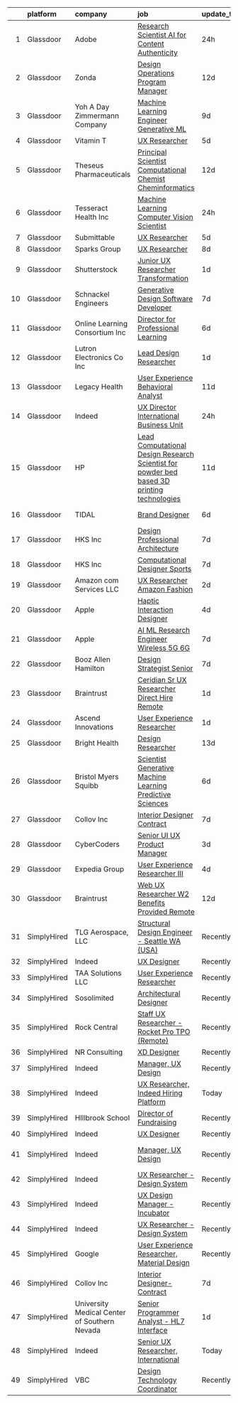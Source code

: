 

|    | platform    | company                                      | job                                                                                                                                                                                                                                                                                                                                                                                                                                                                                                                                                                                                                                                                                                                                                                                                                                                                                                                                                                                                                                                                                                                                                                                                                                                                                                                                                                                 | update_time   | location                  |
|---:|:------------|:---------------------------------------------|:------------------------------------------------------------------------------------------------------------------------------------------------------------------------------------------------------------------------------------------------------------------------------------------------------------------------------------------------------------------------------------------------------------------------------------------------------------------------------------------------------------------------------------------------------------------------------------------------------------------------------------------------------------------------------------------------------------------------------------------------------------------------------------------------------------------------------------------------------------------------------------------------------------------------------------------------------------------------------------------------------------------------------------------------------------------------------------------------------------------------------------------------------------------------------------------------------------------------------------------------------------------------------------------------------------------------------------------------------------------------------------|:--------------|:--------------------------|
|  1 | Glassdoor   | Adobe                                        | [Research Scientist   AI for Content Authenticity](https://www.glassdoor.com/partner/jobListing.htm?pos=112&ao=1136043&s=58&guid=00000181fb81d65e9fa901b4cdc607e8&src=GD_JOB_AD&t=SR&vt=w&cs=1_99e4598f&cb=1657781999573&jobListingId=1008002524649&jrtk=3-0-1g7to3llikf31801-1g7to3lm3i15m800-59abcfd367f0c6f2-)                                                                                                                                                                                                                                                                                                                                                                                                                                                                                                                                                                                                                                                                                                                                                                                                                                                                                                                                                                                                                                                                   | 24h           | San Jose, CA              |
|  2 | Glassdoor   | Zonda                                        | [Design Operations Program Manager](https://www.glassdoor.com/partner/jobListing.htm?pos=125&ao=1136043&s=58&guid=00000181fb81d65e9fa901b4cdc607e8&src=GD_JOB_AD&t=SR&vt=w&cs=1_a9ebd5ed&cb=1657781999576&jobListingId=1007976317022&jrtk=3-0-1g7to3llikf31801-1g7to3lm3i15m800-cc6e416245957c2f-)                                                                                                                                                                                                                                                                                                                                                                                                                                                                                                                                                                                                                                                                                                                                                                                                                                                                                                                                                                                                                                                                                  | 12d           | Remote                    |
|  3 | Glassdoor   | Yoh  A Day   Zimmermann Company              | [Machine Learning Engineer    Generative ML ](https://www.glassdoor.com/partner/jobListing.htm?pos=103&ao=1110586&s=58&guid=00000181fb81d65e9fa901b4cdc607e8&src=GD_JOB_AD&t=SR&vt=w&ea=1&cs=1_71d8e8c8&cb=1657781999572&jobListingId=1007982759644&cpc=7095061949A44974&jrtk=3-0-1g7to3llikf31801-1g7to3lm3i15m800-3ef156ec08f33186--6NYlbfkN0Ae6Qmv8rNb3d5rEsMPL_plhvilYeiJERi7JqghURwQ9bq2mHgMGRGPHap0kt02TPhHoArRrIPDXB0Fm3NSxLJwWlAXpSoHydXD7YYEjQfYp-wt_j4lfGDfKIbzND_9EtD4wiBxpi_5Fu1gPRC5CvPWqwejtozptTMLVK4J_uv5kUAtnlLbzUmW19xWjoE5UXrwOMZBwqejPWVb-ehbw6sb1VqKkwH6wtAuKM1B3YTvW4rKLgjsJ3712o30cg3el95GoLpRA3DMjxH7Uwztz7Nk1II7Pn5EI3QvDSBX1PC6Q1_Vo0jeGLZ69E4kCK84hAXf3Hy5mrPKWFBzMhtnnoFz2Kesj5hx5hi6FUOOVbLKDR0Gwq_mAlxERPro3hnXV-yfzEGpjjTdsXIJR4Paq5UqE6CUkTfM-hXON7E-QtOIgIR4i7s6W7VkrT-iGb52PqDgCa_o4aTzvQIucOYFaDX6dLUj_YSJNRDzJd9IdlSWaZzkLIyctFhQ)                                                                                                                                                                                                                                                                                                                                                                                                                                                                                                              | 9d            | Mountain View, CA         |
|  4 | Glassdoor   | Vitamin T                                    | [UX Researcher](https://www.glassdoor.com/partner/jobListing.htm?pos=109&ao=1110586&s=58&guid=00000181fb81d65e9fa901b4cdc607e8&src=GD_JOB_AD&t=SR&vt=w&cs=1_07141b4e&cb=1657781999573&jobListingId=1007993535387&cpc=F4EED0218A761C36&jrtk=3-0-1g7to3llikf31801-1g7to3lm3i15m800-75eb2e41dd0179eb--6NYlbfkN0DMrcEu7yrtATojKJA7cEzGQ3FdRGWLh0CZQInL4ECGI6k5tN82kdM0OKoro5eXmjrSd77bGdG0XELo3k5zguCVdah9zJ6zAF_RIu_xJ84zIrJpj20InH_HkRmxilEXVaHyllPhFutrNoqZZIQVpzJWQirqlCtwCPvF5Yn6o8UIDp23N94dZPsJ3fi4UY80X1n9VinWEIx2KpjwSsDaBpFucyzmMtVo1MgS0CfABZgMNN5LPrKMGCRO9ET0wNFOpfY0LpNZodeDyEfT1xEasNp7RkAxkoLxi5jh6ZYdoEYQnAUFacHIoelZNkrIZigLWKLy7ZWf-bWNpirQlCEFOCefrBJXhkyIQ7utIeHpkc04ZuWn9LPgO2h_lW-wOTuGNzQmxxhxDdzUAiqukKzzQTgJIxjo5sG8Mj42I36n7NvVHgHwbFq8mABYqUOsJLPXgeAwJAOL_bQvl2I0YApe8zBwyw5yLYXPE2A%3D)                                                                                                                                                                                                                                                                                                                                                                                                                                                                                                                                                                   | 5d            | Remote                    |
|  5 | Glassdoor   | Theseus Pharmaceuticals                      | [Principal Scientist  Computational Chemist   Cheminformatics](https://www.glassdoor.com/partner/jobListing.htm?pos=102&ao=1110586&s=58&guid=00000181fb81d65e9fa901b4cdc607e8&src=GD_JOB_AD&t=SR&vt=w&cs=1_2ce2acc2&cb=1657781999572&jobListingId=1007977677252&cpc=AED165184C5D3F86&jrtk=3-0-1g7to3llikf31801-1g7to3lm3i15m800-00e2f5a17e61a190--6NYlbfkN0CCbOqLFAkE17MDkfB5QkeK_R8bo7qf9dndHNr_grrY-KMTiTk0LkNwv7KGlrPi78cJH3IJU6Ws0_StMY5IaqzGY49U2whK4-sFllwNf4vVoFVdbU91V1Wu3ZgrdPpbuf0RNa0bdSgyu1MBywYRyEvlDB_U_ZotuA-10JrNIvyEYHGCeRXC-sVe_NI5KsULJ4l0HjubRK-vk_6LrU_Sa2-GtTZVf4U41_hSHK85ojgFGv9JRR0at0gXcmr4QO2-GnRHi4CfN-2Y59I6AH_0mQtyZ69hJ30NwYdfQ9WIW5DicDbp04GZP90nuFu-OCLbqblpsZZ0TxQXK_tQkoZsHDLqceN4s8dhgmLYrYe8weTcUY0iQjEoA2MecZn1Pws3QGB2adc1frAgi0z8y5UjErSyf32J1nn3Kb8mXa3djvsbv2_0bMwsWKofWRGhadiYFt4%3D)                                                                                                                                                                                                                                                                                                                                                                                                                                                                                                                                                    | 12d           | Cambridge, MA             |
|  6 | Glassdoor   | Tesseract Health  Inc                        | [Machine Learning Computer Vision Scientist](https://www.glassdoor.com/partner/jobListing.htm?pos=123&ao=1136043&s=58&guid=00000181fb81d65e9fa901b4cdc607e8&src=GD_JOB_AD&t=SR&vt=w&ea=1&cs=1_a5ed303d&cb=1657781999576&jobListingId=1008002710891&jrtk=3-0-1g7to3llikf31801-1g7to3lm3i15m800-fd7670455c9a02f9-)                                                                                                                                                                                                                                                                                                                                                                                                                                                                                                                                                                                                                                                                                                                                                                                                                                                                                                                                                                                                                                                                    | 24h           | Remote                    |
|  7 | Glassdoor   | Submittable                                  | [UX Researcher](https://www.glassdoor.com/partner/jobListing.htm?pos=124&ao=1136043&s=58&guid=00000181fb81d65e9fa901b4cdc607e8&src=GD_JOB_AD&t=SR&vt=w&ea=1&cs=1_b83b9efa&cb=1657781999576&jobListingId=1007993442615&jrtk=3-0-1g7to3llikf31801-1g7to3lm3i15m800-8cd501cda198a0c3-)                                                                                                                                                                                                                                                                                                                                                                                                                                                                                                                                                                                                                                                                                                                                                                                                                                                                                                                                                                                                                                                                                                 | 5d            | Seattle, WA               |
|  8 | Glassdoor   | Sparks Group                                 | [UX Researcher](https://www.glassdoor.com/partner/jobListing.htm?pos=108&ao=1110586&s=58&guid=00000181fb81d65e9fa901b4cdc607e8&src=GD_JOB_AD&t=SR&vt=w&cs=1_3f55e471&cb=1657781999573&jobListingId=1007984907914&cpc=AC285F3A3ECA6BB0&jrtk=3-0-1g7to3llikf31801-1g7to3lm3i15m800-5fcf4f3adbd2dde6--6NYlbfkN0CVbIAoVGlVV0muHIzlWY31dYj5hrVkKa7qBWZ-hZn3g-zWnitpxah_RyLopvrEJPKEAMPXU9HMaaznMboaU57EgIZ4PnTg86qkz2sb_qr61-hxgd5GHUyOVQyhDsvJUk2mz3-q3Uja_iyoQQtY7kKlUFeDf_Szm3rMJaHxxOWdU0OpNKQWcK1B472PoUduA9_r0P2PjrRgBSK9tkqJW3o_Gyx-6uMIjdvWzHVHEgtoXBagZr0jx840fGEDZLhqkkNFye1dZB9YbVLMlaD0JlCZd4WbAVewCNL7QRKjGRnhAlFOo4r7nUidSY01L4HymfHtGYpAIit9JTuwgEy67jOdQ3frqUaHR6TN4KbYZiDyS7KwjUjs_2JaEJAyiTiE7weSnh9DsExln7_lwV3CVK0vLl4lz8-M_w3MYPH7FkwAMguMNtrqRr7HUoEgFvtu5mwC6BvyoDE164wdHANHpTuzDgzxAZtvzysJMiYYfQoMjsNNiZugJacBvXJD9T5Efew%3D)                                                                                                                                                                                                                                                                                                                                                                                                                                                                                                                                   | 8d            | Rockville, MD             |
|  9 | Glassdoor   | Shutterstock                                 | [Junior UX Researcher   Transformation](https://www.glassdoor.com/partner/jobListing.htm?pos=130&ao=1136043&s=58&guid=00000181fb81d65e9fa901b4cdc607e8&src=GD_JOB_AD&t=SR&vt=w&cs=1_e1e24308&cb=1657781999577&jobListingId=1008000319861&jrtk=3-0-1g7to3llikf31801-1g7to3lm3i15m800-b183a35e93840094-)                                                                                                                                                                                                                                                                                                                                                                                                                                                                                                                                                                                                                                                                                                                                                                                                                                                                                                                                                                                                                                                                              | 1d            | New York, NY              |
| 10 | Glassdoor   | Schnackel Engineers                          | [Generative Design Software Developer](https://www.glassdoor.com/partner/jobListing.htm?pos=101&ao=1110586&s=58&guid=00000181fb81d65e9fa901b4cdc607e8&src=GD_JOB_AD&t=SR&vt=w&ea=1&cs=1_9d75a081&cb=1657781999572&jobListingId=1007987458836&cpc=D910AC0D9B8C6152&jrtk=3-0-1g7to3llikf31801-1g7to3lm3i15m800-7e547bc3bbec425b--6NYlbfkN0BrTPNwjDoELvBVia9gkET74rNEsU_fi4RRK14NiMbuskwBmYiUl43ITcLe-zL9azDC2bpr2SCa5atbsWtVarJGFgRc_UdXsaXv9eSq5MhWIbYHXS2iNjxtl57jP_-YbQkWhoL7t-RZsYxZUoCrAWVDMEXxgRFdx9CQTy9-cnfIsIM4DpLEIpgy2J1BXSAbDobau2ljEN9nz_w08Qz2fGOdmNyITvwVJ4kmtCX-aDO0kMq29gP5n2UPAqMAv8YQI5f9LDs6wRyAdSbuKjgOa9dJI_VI8ov2CQjADNVi5umIA0qyTVouQDDY3WaXqxLDQXqs72aabO0jJDGlCSCnauuwjOEU2wZAd4CYdnjvOVUREDVkH2wa7Kp9K9RZVmvf6Y00vwd0bG904RbCy5DGmz6IDh4VKPqljWQThShNGiYFLez4zgG8pZZZOTFZMPOgIqNDbnlmGE7irKkP6qLHVXrm_nmxQjkeHrLGavfVbctcimeYn4TEHuqt4APvTnq7nv2brXRdEbbA-oI7WymLJ1NJPVx28lxxTpE%3D)                                                                                                                                                                                                                                                                                                                                                                                                                                                                       | 7d            | Omaha, NE                 |
| 11 | Glassdoor   | Online Learning Consortium Inc               | [Director for Professional Learning](https://www.glassdoor.com/partner/jobListing.htm?pos=121&ao=1136043&s=58&guid=00000181fb81d65e9fa901b4cdc607e8&src=GD_JOB_AD&t=SR&vt=w&ea=1&cs=1_ef85284c&cb=1657781999574&jobListingId=1007991135591&jrtk=3-0-1g7to3llikf31801-1g7to3lm3i15m800-71cbe51e9961e1b8-)                                                                                                                                                                                                                                                                                                                                                                                                                                                                                                                                                                                                                                                                                                                                                                                                                                                                                                                                                                                                                                                                            | 6d            | Boston, MA                |
| 12 | Glassdoor   | Lutron Electronics Co   Inc                  | [Lead Design Researcher](https://www.glassdoor.com/partner/jobListing.htm?pos=122&ao=1136043&s=58&guid=00000181fb81d65e9fa901b4cdc607e8&src=GD_JOB_AD&t=SR&vt=w&cs=1_ed593aaa&cb=1657781999574&jobListingId=1008001224425&jrtk=3-0-1g7to3llikf31801-1g7to3lm3i15m800-d0b37c966faca9ce-)                                                                                                                                                                                                                                                                                                                                                                                                                                                                                                                                                                                                                                                                                                                                                                                                                                                                                                                                                                                                                                                                                             | 1d            | Coopersburg, PA           |
| 13 | Glassdoor   | Legacy Health                                | [User Experience   Behavioral Analyst](https://www.glassdoor.com/partner/jobListing.htm?pos=105&ao=1110586&s=58&guid=00000181fb81d65e9fa901b4cdc607e8&src=GD_JOB_AD&t=SR&vt=w&cs=1_4a3c6edc&cb=1657781999572&jobListingId=1007979043987&cpc=149B3D5996025BBA&jrtk=3-0-1g7to3llikf31801-1g7to3lm3i15m800-bab3d4b5c81a32b4--6NYlbfkN0Bfg-5J5NV-rSyKxcaQ6j1rgvibTSo9M3kOoV53e8B5nI8ETj1iUnW-bUHshzHM1NaZeV_LaQb4hAkGjeRWTg5_wcy5Ne1yUtf34HBP6G2lnJW-zg6MU_FVIkBLzolbK4_nD_NHTKT9-cFq-w6TFi_OvhqCRykeJGy2jiBd8EhKyMhaRq8edmQYs4ku5heriXGhVB8noqVD1uC3x9U8tdANOdrUlmYfK3Eq80UcFCgf_YMR2fb7Sm8MRcdfVo2jqpYuyj-DkpVeZ9XbMXETudK7YFpBMxv3Z4XMpZqFqRUdHnhcFciuVixYKGiyks-Qbmlemb30M1fQnrFPW2zUdRCjgYXJGEwxFwYVYG3qIoaDc340p-R1GFYY5NMu5qBsrDS4J1qBKLesNgRye0p7ZfmuJCgCALAVV0sfvHVTAzTmChipBovInJkSS2OWvmho1AYKf7yfyAvjn-pt0fmLTOujfVg57OddRas%3D)                                                                                                                                                                                                                                                                                                                                                                                                                                                                                                                                            | 11d           | Portland, OR              |
| 14 | Glassdoor   | Indeed                                       | [UX Director   International Business Unit](https://www.glassdoor.com/partner/jobListing.htm?pos=104&ao=1110586&s=58&guid=00000181fb81d65e9fa901b4cdc607e8&src=GD_JOB_AD&t=SR&vt=w&cs=1_07a37922&cb=1657781999572&jobListingId=1008003455817&cpc=47CFDC01B3F81FAC&jrtk=3-0-1g7to3llikf31801-1g7to3lm3i15m800-12a35c0bb8946138--6NYlbfkN0CiRNM7CVr8YueLFKlzwbFWI0o7IjV438l4sVrvKZ0flpURU_mqoI8EbsK64YRr3OD3s8ady16Q0t5TGpGFgmxdd4sLEnJbqyNPNkqBOSHMPG-1qHTqis5K1FTqG4bbwM48xEfKId-Cys7pJVIAZg7QDPZocxKrheqaos9dGlXWDZm7QaJDuIhkR1Dcgx2eb0BFkZfvdElozUGCXN9Yz2y-h9-UPc7-H4zC6AGzH-yajTAdYFDSBg8sQxc4bQMKOxd0RyGwCrryNZdk3NfjnmSNEDGDqhN4fM5yKWxbaHfbuSICxA69tQDI9GsYTVaQf4Z-f755KHXvpyAkGYdepXYo16xY-tmguEX0PmGJMuGcpTNurizNHYwXn6A6HwCCy9Skewxv1jUWDm1GPqWJBbXV6FlUjud1CwCg4nEUL43gCA5vM7LXZmFwU9IuUFcQGJxTQrl39AgXpsxuPFNjhCSKbUNeRd6jI-MsRwpj0QS87NQxR9_thBSzrbg_zQLFzfdsKvAuU-8sPw%3D%3D)                                                                                                                                                                                                                                                                                                                                                                                                                                                                                         | 24h           | New York, NY              |
| 15 | Glassdoor   | HP                                           | [Lead Computational Design Research Scientist for powder bed based 3D printing technologies](https://www.glassdoor.com/partner/jobListing.htm?pos=126&ao=1136043&s=58&guid=00000181fb81d65e9fa901b4cdc607e8&src=GD_JOB_AD&t=SR&vt=w&cs=1_8e84ea8e&cb=1657781999576&jobListingId=1007978743204&jrtk=3-0-1g7to3llikf31801-1g7to3lm3i15m800-a8b2e6b1c22bb5da-)                                                                                                                                                                                                                                                                                                                                                                                                                                                                                                                                                                                                                                                                                                                                                                                                                                                                                                                                                                                                                         | 11d           | Palo Alto, CA             |
| 16 | Glassdoor   | TIDAL                                        | [Brand Designer](https://www.glassdoor.com/partner/jobListing.htm?pos=118&ao=1136043&s=58&guid=00000181fb81d65e9fa901b4cdc607e8&src=GD_JOB_AD&t=SR&vt=w&cs=1_fe32e23a&cb=1657781999574&jobListingId=1007991684188&jrtk=3-0-1g7to3llikf31801-1g7to3lm3i15m800-34481a920c14f864-)                                                                                                                                                                                                                                                                                                                                                                                                                                                                                                                                                                                                                                                                                                                                                                                                                                                                                                                                                                                                                                                                                                     | 6d            | New York, NY              |
| 17 | Glassdoor   | HKS  Inc                                     | [Design Professional   Architecture](https://www.glassdoor.com/partner/jobListing.htm?pos=113&ao=1136043&s=58&guid=00000181fb81d65e9fa901b4cdc607e8&src=GD_JOB_AD&t=SR&vt=w&cs=1_68cb7070&cb=1657781999573&jobListingId=1007987975531&jrtk=3-0-1g7to3llikf31801-1g7to3lm3i15m800-aa9517ef76fdb3a1-)                                                                                                                                                                                                                                                                                                                                                                                                                                                                                                                                                                                                                                                                                                                                                                                                                                                                                                                                                                                                                                                                                 | 7d            | Los Angeles, CA           |
| 18 | Glassdoor   | HKS  Inc                                     | [Computational Designer   Sports](https://www.glassdoor.com/partner/jobListing.htm?pos=120&ao=1136043&s=58&guid=00000181fb81d65e9fa901b4cdc607e8&src=GD_JOB_AD&t=SR&vt=w&cs=1_a820fe1d&cb=1657781999574&jobListingId=1007987975635&jrtk=3-0-1g7to3llikf31801-1g7to3lm3i15m800-d98b7e78996b43d8-)                                                                                                                                                                                                                                                                                                                                                                                                                                                                                                                                                                                                                                                                                                                                                                                                                                                                                                                                                                                                                                                                                    | 7d            | Los Angeles, CA           |
| 19 | Glassdoor   | Amazon com Services LLC                      | [UX Researcher  Amazon Fashion](https://www.glassdoor.com/partner/jobListing.htm?pos=117&ao=1136043&s=58&guid=00000181fb81d65e9fa901b4cdc607e8&src=GD_JOB_AD&t=SR&vt=w&cs=1_caed7e91&cb=1657781999574&jobListingId=1007998212290&jrtk=3-0-1g7to3llikf31801-1g7to3lm3i15m800-55719db91ea1cfd5-)                                                                                                                                                                                                                                                                                                                                                                                                                                                                                                                                                                                                                                                                                                                                                                                                                                                                                                                                                                                                                                                                                      | 2d            | Seattle, WA               |
| 20 | Glassdoor   | Apple                                        | [Haptic Interaction Designer](https://www.glassdoor.com/partner/jobListing.htm?pos=115&ao=1136043&s=58&guid=00000181fb81d65e9fa901b4cdc607e8&src=GD_JOB_AD&t=SR&vt=w&cs=1_581966b4&cb=1657781999573&jobListingId=1007994237603&jrtk=3-0-1g7to3llikf31801-1g7to3lm3i15m800-5900c6dd87662369-)                                                                                                                                                                                                                                                                                                                                                                                                                                                                                                                                                                                                                                                                                                                                                                                                                                                                                                                                                                                                                                                                                        | 4d            | Cupertino, CA             |
| 21 | Glassdoor   | Apple                                        | [AI ML Research Engineer   Wireless 5G 6G](https://www.glassdoor.com/partner/jobListing.htm?pos=107&ao=1110586&s=58&guid=00000181fb81d65e9fa901b4cdc607e8&src=GD_JOB_AD&t=SR&vt=w&cs=1_d81b72c4&cb=1657781999572&jobListingId=1007988604965&cpc=9DC6E4D8324653EE&jrtk=3-0-1g7to3llikf31801-1g7to3lm3i15m800-783fb6ade06d776f--6NYlbfkN0BvKrLyj5gPmtZO9T8euul8TCxuuKNOtzRJOomxnwSEodTz2Bc-sPZl8WPllYOnI2gt4bcpvk4rjjpceTIx1ze-fyFjpQ8LaoGWozxobRTjMiyMx36dAmBDdK6tEgLCHcpvdRwtryjbi1cjv8e1pnr3ueyM9uYJj1ww3ngqaZBFwBH4KpWGp92JNwtYWC5oxOXh5OXMOs62Mgpe5KPvtXr0U0l-o47upvYyzxWBb96DoUdbjyjAe51ksOMHypwBwHss4iBXm6Ch98YgkFuLp1G7PQ6-xaoOt4JwiJu0gNuyTF6pL2tTUG8I6xZT_jZ6sDH4X_UxsUHluz2jOyD3_86YFvpfMSmi42T9QU5gnMB6ymzip5r2SE1_GGr3-6lUQkyXdJvfyHtwZ4gVCI9i6dRN9YnOjhqxho4F9Yp74YAbjb1rHP07FJwgxbZxpuQy4yKggmehO0CuGxrzQwRumxsWAh9dnMNy7fqYfDpeZcTu-jMO-e7WSBaFjVzvOZcIGIVyZ9zKHS_zghztDUymHBFscK6LgH9pvA8pGoJyJpdGNsSeEK7KVOXEmawFBhqDKo7dLfY9H1bidg0OXZsJUwg7_VrZ9Udt7bhxPAEM0Py6UHSaajS2rH5feUVAYRJuFA4QjM6cgg6YBSQv0NVIA_qnS-Qx36Hdc2AboxnSHzwCC7Ri0x1hqMm0C0mYu8pY2tYbcenlzXPSkfQJ0cu0CzKKPLy03boklIzkPcpn0q2xMy0mfDOzdVWC_5wGniGdR-leHrc5PjxE4mQvhTdKKwjtnR3zGcbzSjPdO0voZs8Xn6ja0zAET6YU0xnGLn_lVXfOT79_ivL0tXCn1o1_sCeCvRVH9G2PBC9oH7InE1BssmJHnUnUtYCYSpD9ALU6d4c8BLhBhKf1EQnLRFCvE6T0iXG6Q3FQdVWMBMFtD5qOmddfEF_q0YgrbuK-1tjlWZ8TQAYv7Nsr3amBgvL9okMhNr1aX627ZyU%3D)        | 7d            | San Diego, CA             |
| 22 | Glassdoor   | Booz Allen Hamilton                          | [Design Strategist  Senior](https://www.glassdoor.com/partner/jobListing.htm?pos=116&ao=1136043&s=58&guid=00000181fb81d65e9fa901b4cdc607e8&src=GD_JOB_AD&t=SR&vt=w&cs=1_e4215420&cb=1657781999573&jobListingId=1007987833943&jrtk=3-0-1g7to3llikf31801-1g7to3lm3i15m800-44976cdd31c80954-)                                                                                                                                                                                                                                                                                                                                                                                                                                                                                                                                                                                                                                                                                                                                                                                                                                                                                                                                                                                                                                                                                          | 7d            | McLean, VA                |
| 23 | Glassdoor   | Braintrust                                   | [Ceridian   Sr UX Researcher   Direct Hire  Remote ](https://www.glassdoor.com/partner/jobListing.htm?pos=128&ao=1136043&s=58&guid=00000181fb81d65e9fa901b4cdc607e8&src=GD_JOB_AD&t=SR&vt=w&cs=1_bbb6e925&cb=1657781999577&jobListingId=1008000725172&jrtk=3-0-1g7to3llikf31801-1g7to3lm3i15m800-ce75e25b30663977-)                                                                                                                                                                                                                                                                                                                                                                                                                                                                                                                                                                                                                                                                                                                                                                                                                                                                                                                                                                                                                                                                 | 1d            | San Francisco, CA         |
| 24 | Glassdoor   | Ascend Innovations                           | [User Experience Researcher](https://www.glassdoor.com/partner/jobListing.htm?pos=119&ao=1136043&s=58&guid=00000181fb81d65e9fa901b4cdc607e8&src=GD_JOB_AD&t=SR&vt=w&ea=1&cs=1_f88fdd04&cb=1657781999574&jobListingId=1008001388749&jrtk=3-0-1g7to3llikf31801-1g7to3lm3i15m800-93b116033a1c05c7-)                                                                                                                                                                                                                                                                                                                                                                                                                                                                                                                                                                                                                                                                                                                                                                                                                                                                                                                                                                                                                                                                                    | 1d            | Remote                    |
| 25 | Glassdoor   | Bright Health                                | [Design Researcher](https://www.glassdoor.com/partner/jobListing.htm?pos=127&ao=1136043&s=58&guid=00000181fb81d65e9fa901b4cdc607e8&src=GD_JOB_AD&t=SR&vt=w&ea=1&cs=1_efe3a59f&cb=1657781999577&jobListingId=1007973280609&jrtk=3-0-1g7to3llikf31801-1g7to3lm3i15m800-ce710223f4be351c-)                                                                                                                                                                                                                                                                                                                                                                                                                                                                                                                                                                                                                                                                                                                                                                                                                                                                                                                                                                                                                                                                                             | 13d           | Austin, TX                |
| 26 | Glassdoor   | Bristol Myers Squibb                         | [Scientist  Generative Machine Learning  Predictive Sciences](https://www.glassdoor.com/partner/jobListing.htm?pos=106&ao=1110586&s=58&guid=00000181fb81d65e9fa901b4cdc607e8&src=GD_JOB_AD&t=SR&vt=w&cs=1_4e3fe733&cb=1657781999572&jobListingId=1007989881754&cpc=A65DF3A704A48F9B&jrtk=3-0-1g7to3llikf31801-1g7to3lm3i15m800-5be7526df25b85ed--6NYlbfkN0C8DhssTksZ4tAWhh8LVIFF2qionQVVpONm6qYGpiaOiSpwvtn5hOcEfz0jHcZaPShA9l_8V-c4J407S9czOb3PUPu1cp9ZCzZkSuL0XPeDQwrsQ1fB7jpPbbPiyE3bB7sA0v45ymq_qEBByd6r2T8pgHx5lZMVyxrFUNtvAuaanZf9ch08WTucwEcZjGWVYsHZXFTEShmXvNcIYrMf6PwP4cBT8NvpIVgs3-81Ar6xCMpdLkXEfd0BRM2U1aCOfWi2vocuw3MIX5YfDMQaFrezBoz3A6BDWsbDjkEAnLtRuBFScdTafdZbs0jChrCgh0zZVd2xAbPmRUd39fiQFmF1o7qNby4PbirYfxM5cZCVROnJfISTP9UBWXmR0fozd3TIcf8R0rQDe-8B7Pkll_zmtjZP4aQlMUkbkZh4h4leZs7QKfQCn6oo8F9Y0y4CWcDaa6LveLa3kHI1HsOhWz3VUyRpSx65AmF3wB1fZ9Ken4rfc_WHh9lH5U_VUaruSVFxQRXJBQcnZVJkOtgXekYqZB4SRWclPjTYBZM4SRirmeJnpSaLf4VlZcvCOJOV2e1X8SqGNyrMyVoN8UQMPCn1p_bzkgXMI6rxXidUiM1LZkqtAJ-1f9Uu9aJ-NE8G-b5WoUAh1gzZj4rV-6XNquyUzI-rSgsQE0TxSWE1nFO9J2P2rUENHYJXdsK65l-m_rcbbNbC_whLasdEU9OVC-I_UvOzmgNEi2HbMq-h6XP_Iw%3D%3D)                                                                                                                                                                                                                                       | 6d            | San Diego, CA             |
| 27 | Glassdoor   | Collov Inc                                   | [Interior Designer Contract](https://www.glassdoor.com/partner/jobListing.htm?pos=111&ao=1136043&s=58&guid=00000181fb81d65e9fa901b4cdc607e8&src=GD_JOB_AD&t=SR&vt=w&ea=1&cs=1_9baa379a&cb=1657781999573&jobListingId=1007988370649&jrtk=3-0-1g7to3llikf31801-1g7to3lm3i15m800-4c05ee95f3caf0ce-)                                                                                                                                                                                                                                                                                                                                                                                                                                                                                                                                                                                                                                                                                                                                                                                                                                                                                                                                                                                                                                                                                    | 7d            | Remote                    |
| 28 | Glassdoor   | CyberCoders                                  | [Senior UI UX Product Manager](https://www.glassdoor.com/partner/jobListing.htm?pos=110&ao=1110586&s=58&guid=00000181fb81d65e9fa901b4cdc607e8&src=GD_JOB_AD&t=SR&vt=w&ea=1&cs=1_7ea19dad&cb=1657781999573&jobListingId=1007995314756&cpc=334ABAF5D42DC775&jrtk=3-0-1g7to3llikf31801-1g7to3lm3i15m800-b50ae6c49753e9b6--6NYlbfkN0CpFJQzrgRR8WqXWK1qKKEqALWJw739KlKqr2H-MSI4eoBlI4EFrmor2FYZMP3muM3BIApJ1Z86uJXJcuOIBpBETnDsOabYjDaia_1opd_Zf9OgVvPO4DLbPoU5LjB5Vr95HTU1ioqMHaa4a0Koz7B7IyCJ0MfEWNFlifldGXAMy8pKpUEbyHaE5tkiUa4wfmSEIs_91hk5hyM5OnaIJhhREYebT5Qh8YNxL-lpYJQVUOGo2QcQSnsNDF7-vi5a2TNRcQ5PZkoxPihKZ--JmF6YR02obr07gl50TWpOJ4VYgib-oAjPsISWqsQHCZ0EomOVNYCltcqLD3N1gllDit4zmpnj7BI7_oG7EwoLOJ09_92klqQR6Qi0cbyfx5oYIT8jlM9fbPA_Jz-T-4AsyrG3KjtNKAoiZ7HgqjxCbXO_QYlt_buXbNaA-cxMycJz_2EetnB4IiZoC6qlHP6uuuQPxolePBgi6lZipBOVvcWoSOiLaOcC6IjXfJgyDnBXL2L9Sv9ea0UE_JCnPEwM8eWlq5UMHFKvXYQD3tt61rPVmYjdxJsTWuPlRVAb-ItztsqWw_dyAB_b56w8f9Bz_D0gmmJ3l7E4amNySmSxYjAsgQtkb4ZCcdIYh13o_xOpj0Wsbz7aF7QS8WgfUo6pxOBSJJWU3ObPsQzFZi_i29t9rEbbT9qHnjYdSKJpqWDcLUPI6VkJWCR6pim6yLQca-tnMbEXO7RrUsceDS9Q6-z0CnTw-W0QWJq7Z-jmPOYpU_zh9Dbz-EdZhMgqLu2RT7BDOSNtiNowy1TM-daLZhm1bmYrcN5OG83urJ-11Y4iS2qLXOqYkAAXJjOiRmv9DmFZUN7ND3Vyvum5NHEO05C4zmSl100qrwPjki4-DAQ_RV1qr_X08U1jU3lshEGCSVJUEfnKSapf-_3TY8OOL3fCyEbzr9tRPsuY8nreaYdDDe05ykut31o0OeoMVlfePAT3-lI6KSLbPdtgJmZdAWlR5A%3D%3D) | 3d            | Sunnyvale, CA             |
| 29 | Glassdoor   | Expedia Group                                | [User Experience Researcher III](https://www.glassdoor.com/partner/jobListing.htm?pos=114&ao=1136043&s=58&guid=00000181fb81d65e9fa901b4cdc607e8&src=GD_JOB_AD&t=SR&vt=w&cs=1_cf874c14&cb=1657781999573&jobListingId=1007994137330&jrtk=3-0-1g7to3llikf31801-1g7to3lm3i15m800-1ee21bf5eb3acb49-)                                                                                                                                                                                                                                                                                                                                                                                                                                                                                                                                                                                                                                                                                                                                                                                                                                                                                                                                                                                                                                                                                     | 4d            | Chicago, IL               |
| 30 | Glassdoor   | Braintrust                                   | [Web UX Researcher    W2   Benefits Provided    Remote ](https://www.glassdoor.com/partner/jobListing.htm?pos=129&ao=1136043&s=58&guid=00000181fb81d65e9fa901b4cdc607e8&src=GD_JOB_AD&t=SR&vt=w&cs=1_62eb628b&cb=1657781999577&jobListingId=1007977522233&jrtk=3-0-1g7to3llikf31801-1g7to3lm3i15m800-c5330b095f7f7454-)                                                                                                                                                                                                                                                                                                                                                                                                                                                                                                                                                                                                                                                                                                                                                                                                                                                                                                                                                                                                                                                             | 12d           | San Francisco, CA         |
| 31 | SimplyHired | TLG Aerospace, LLC                           | [Structural Design Engineer - Seattle WA (USA)](https://www.simplyhired.com/job/mvnDWLhVqOcECdoWxeeMjQyCDGBGrPl6HTl6Es086WiBppGtueZB1g?q=generative+design)                                                                                                                                                                                                                                                                                                                                                                                                                                                                                                                                                                                                                                                                                                                                                                                                                                                                                                                                                                                                                                                                                                                                                                                                                         | Recently      | Seattle, WA               |
| 32 | SimplyHired | Indeed                                       | [UX Designer](https://www.simplyhired.com/job/7GiZIE7D3Vdy_WwQaWJKRxT3iPyT6Rqzli4Zo5eTP3IEz4tsOt1bKA?q=generative+design)                                                                                                                                                                                                                                                                                                                                                                                                                                                                                                                                                                                                                                                                                                                                                                                                                                                                                                                                                                                                                                                                                                                                                                                                                                                           | Recently      | United States             |
| 33 | SimplyHired | TAA Solutions LLC                            | [User Experience Researcher](https://www.simplyhired.com/job/wjoRPGlrDeWkwlRaEqq_Gym5MqB4Ek7dmQOcEA4GA9mm5VlldUhxnQ?q=generative+design)                                                                                                                                                                                                                                                                                                                                                                                                                                                                                                                                                                                                                                                                                                                                                                                                                                                                                                                                                                                                                                                                                                                                                                                                                                            | Recently      | Remote                    |
| 34 | SimplyHired | Sosolimited                                  | [Architectural Designer](https://www.simplyhired.com/job/1wnZZjS_T2B-Khb33FLg8m5W26VpFJO-O7M0joPbDLzOi2-l3WqCTg?q=generative+design)                                                                                                                                                                                                                                                                                                                                                                                                                                                                                                                                                                                                                                                                                                                                                                                                                                                                                                                                                                                                                                                                                                                                                                                                                                                | Recently      | Boston, MA                |
| 35 | SimplyHired | Rock Central                                 | [Staff UX Researcher - Rocket Pro TPO (Remote)](https://www.simplyhired.com/job/nDUtDb29njJ5xh76A8Kw5SratkT7-VTCb7SihdPVm5HTqKstwFOSSA?q=generative+design)                                                                                                                                                                                                                                                                                                                                                                                                                                                                                                                                                                                                                                                                                                                                                                                                                                                                                                                                                                                                                                                                                                                                                                                                                         | Recently      | Detroit, MI               |
| 36 | SimplyHired | NR Consulting                                | [XD Designer](https://www.simplyhired.com/job/P6myDGETgTQaOZ6DR-q1K3YtrEX8D3XfV62ZDDaajMYUd6aqPtn21w?q=generative+design)                                                                                                                                                                                                                                                                                                                                                                                                                                                                                                                                                                                                                                                                                                                                                                                                                                                                                                                                                                                                                                                                                                                                                                                                                                                           | Recently      | Remote                    |
| 37 | SimplyHired | Indeed                                       | [Manager, UX Design](https://www.simplyhired.com/job/to3spEYsdj0YX6-0lvslE3sR84JlByylOIX8nU0h93KyJNxPY22Zag?q=generative+design)                                                                                                                                                                                                                                                                                                                                                                                                                                                                                                                                                                                                                                                                                                                                                                                                                                                                                                                                                                                                                                                                                                                                                                                                                                                    | Recently      | United States             |
| 38 | SimplyHired | Indeed                                       | [UX Researcher, Indeed Hiring Platform](https://www.simplyhired.com/job/YaEW1bLZlFbi3y-aSxP2ChT0PXXl24I_7e3fmWWm4EQWvNZlvjTy7Q?q=generative+design)                                                                                                                                                                                                                                                                                                                                                                                                                                                                                                                                                                                                                                                                                                                                                                                                                                                                                                                                                                                                                                                                                                                                                                                                                                 | Today         | United States +1 location |
| 39 | SimplyHired | HIllbrook School                             | [Director of Fundraising](https://www.simplyhired.com/job/ENKUisqEPyXa1cUA81a4-YhdtzebfyE0gA8nVSY6VQ4HA2qzcaOKGg?q=generative+design)                                                                                                                                                                                                                                                                                                                                                                                                                                                                                                                                                                                                                                                                                                                                                                                                                                                                                                                                                                                                                                                                                                                                                                                                                                               | Recently      | Los Gatos, CA             |
| 40 | SimplyHired | Indeed                                       | [UX Designer](https://www.simplyhired.com/job/7GiZIE7D3Vdy_WwQaWJKRxT3iPyT6Rqzli4Zo5eTP3IEz4tsOt1bKA?q=generative+design)                                                                                                                                                                                                                                                                                                                                                                                                                                                                                                                                                                                                                                                                                                                                                                                                                                                                                                                                                                                                                                                                                                                                                                                                                                                           | Recently      | United States             |
| 41 | SimplyHired | Indeed                                       | [Manager, UX Design](https://www.simplyhired.com/job/to3spEYsdj0YX6-0lvslE3sR84JlByylOIX8nU0h93KyJNxPY22Zag?q=generative+design)                                                                                                                                                                                                                                                                                                                                                                                                                                                                                                                                                                                                                                                                                                                                                                                                                                                                                                                                                                                                                                                                                                                                                                                                                                                    | Recently      | United States +1 location |
| 42 | SimplyHired | Indeed                                       | [UX Researcher - Design System](https://www.simplyhired.com/job/e86TnqnxJQBRcV_2-RzGirxsIIbhg2mnrDU1i4D_XTnutJC9J-I8RQ?q=generative+design)                                                                                                                                                                                                                                                                                                                                                                                                                                                                                                                                                                                                                                                                                                                                                                                                                                                                                                                                                                                                                                                                                                                                                                                                                                         | Recently      | United States             |
| 43 | SimplyHired | Indeed                                       | [UX Design Manager - Incubator](https://www.simplyhired.com/job/AHhJM-aDe-NcmNdwvJhb-gPxcmXcCkVLIE75boud2OpFtQMx5R_rYQ?q=generative+design)                                                                                                                                                                                                                                                                                                                                                                                                                                                                                                                                                                                                                                                                                                                                                                                                                                                                                                                                                                                                                                                                                                                                                                                                                                         | Recently      | United States             |
| 44 | SimplyHired | Indeed                                       | [UX Researcher - Design System](https://www.simplyhired.com/job/e86TnqnxJQBRcV_2-RzGirxsIIbhg2mnrDU1i4D_XTnutJC9J-I8RQ?q=generative+design)                                                                                                                                                                                                                                                                                                                                                                                                                                                                                                                                                                                                                                                                                                                                                                                                                                                                                                                                                                                                                                                                                                                                                                                                                                         | Recently      | United States             |
| 45 | SimplyHired | Google                                       | [User Experience Researcher, Material Design](https://www.simplyhired.com/job/ArVykDMulQk39nZGCUuDK1lJfik1g7ADZ3T_pjyky7YsNkP6WaYxiw?q=generative+design)                                                                                                                                                                                                                                                                                                                                                                                                                                                                                                                                                                                                                                                                                                                                                                                                                                                                                                                                                                                                                                                                                                                                                                                                                           | Recently      | New York, NY              |
| 46 | SimplyHired | Collov Inc                                   | [Interior Designer-Contract](https://www.simplyhired.com/job/BWulXfwm_DajYkRoVR_cHEZ0YAw0ZzUYn4k1ZR9ZbVk7SbJZhkaf0Q?q=generative+design)                                                                                                                                                                                                                                                                                                                                                                                                                                                                                                                                                                                                                                                                                                                                                                                                                                                                                                                                                                                                                                                                                                                                                                                                                                            | 7d            | Remote                    |
| 47 | SimplyHired | University Medical Center of Southern Nevada | [Senior Programmer Analyst - HL7 Interface](https://www.simplyhired.com/job/NI7HZD3Mj5u5yjf_gfOZPX3YC3eu3XNIGOfvrZDtVGWUgu1BQncf0w?q=generative+design)                                                                                                                                                                                                                                                                                                                                                                                                                                                                                                                                                                                                                                                                                                                                                                                                                                                                                                                                                                                                                                                                                                                                                                                                                             | 1d            | Columbus, OH              |
| 48 | SimplyHired | Indeed                                       | [Senior UX Researcher, International](https://www.simplyhired.com/job/3uBpV-cmoPY_pFOAWAvE5gkzwVyta_bPj4ji18SMTBAUUkgtD8AbFg?q=generative+design)                                                                                                                                                                                                                                                                                                                                                                                                                                                                                                                                                                                                                                                                                                                                                                                                                                                                                                                                                                                                                                                                                                                                                                                                                                   | Today         | United States +1 location |
| 49 | SimplyHired | VBC                                          | [Design Technology Coordinator](https://www.simplyhired.com/job/emOvnONs7Q6VgRH8lK09NIk7O882g-2vtU3UMGN6SfhazfZf9Oi4og?q=generative+design)                                                                                                                                                                                                                                                                                                                                                                                                                                                                                                                                                                                                                                                                                                                                                                                                                                                                                                                                                                                                                                                                                                                                                                                                                                         | Recently      | Somerville, MA            |